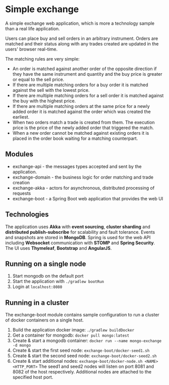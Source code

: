 # Simple exchange
A simple exchange web application, which is more a technology sample than a real life application.

Users can place buy and sell orders in an arbitrary instrument. Orders are matched and their status along
with any trades created are updated in the users' browser real-time.

The matching rules are very simple:
  * An order is matched against another order of the opposite direction if they have the same
    instrument and quantity and the buy price is greater or equal to the sell price.
  * If there are multiple matching orders for a buy order it is matched against the sell with the lowest price.
  * If there are multiple matching orders for a sell order it is matched against the buy with the highest price.
  * If there are multiple matching orders at the same price for a newly added order it is matched
    against the order which was created the earliest.
  * When two orders match a trade is created from them. The execution price is the price of the newly
    added order that triggered the match.
  * When a new order cannot be matched against existing orders it is placed in the order book waiting for a
    matching counterpart.

## Modules
  * exchange-api - the messages types accepted and sent by the application.
  * exchange-domain - the business logic for order matching and trade creation
  * exchange-akka - actors for asynchronous, distributed processing of requests
  * exchange-boot - a Spring Boot web application that provides the web UI
  
## Technologies
The application uses **Akka** with **event sourcing**, **cluster sharding** and **distributed publish-subscribe** for
scalability and fault tolerance. Events and snapshots are stored in **MongoDB**.
Spring is used for the web API including **Websocket** communication with **STOMP** and **Spring Security**.
The UI uses **Thymeleaf**, **Bootstrap** and **AngularJS**.

## Running on a single node
  1. Start mongodb on the default port
  2. Start the application with `./gradlew bootRun`
  3. Login at `localhost:8080`

## Running in a cluster
The exchange-boot module contains sample configuration to run a cluster of docker containers on a single host.
  1. Build the application docker image: `./gradlew buildDocker`
  2. Get a container for mongodb: `docker pull mongo:latest`
  3. Create & start a mongodb container: `docker run --name mongo-exchange -d mongo`
  4. Create & start the first seed node: `exchange-boot/docker-seed1.sh`
  5. Create & start the second seed node: `exchange-boot/docker-seed2.sh`
  6. Create & start additional nodes: `exchange-boot/docker-node.sh <NAME> <HTTP_PORT>`
The seed1 and seed2 nodes will listen on port 8081 and 8082 of the host respectively. Additional nodes are
attached to the specified host port.
